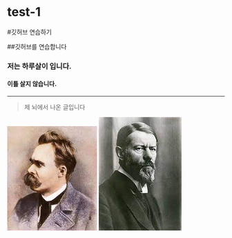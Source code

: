 # test-1
#깃허브 연습하기

##깃허브를 연습합니다

### 저는 하루살이 입니다.

#### 이틀 살지 않습니다. 
---

> 제 뇌에서 나온 글입니다

![나의 스승](./images/nietzsche.jpg)
![나의 스승](./images/weber.jpg)
